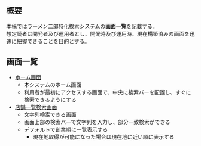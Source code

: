 ## 概要
本稿ではラーメン二郎特化検索システムの**画面一覧**を記載する。  
想定読者は開発者及び運用者とし、開発時及び運用時、現在構築済みの画面を迅速に把握できることを目的とする。

## 画面一覧
- [ホーム画面](./各画面設計/ホーム画面)
  - 本システムのホーム画面
  - 利用者が最初にアクセスする画面で、中央に検索バーを配置し、すぐに検索できるようにする
- [店舗一覧検索画面](./各画面設計/二郎一覧検索画面)
  - 文字列検索できる画面
  - 画面上部の検索バーで文字列を入力し、部分一致検索ができる
  - デフォルトで創業順に一覧表示する
    - 現在地取得が可能になった場合は現在地に近い順に表示する